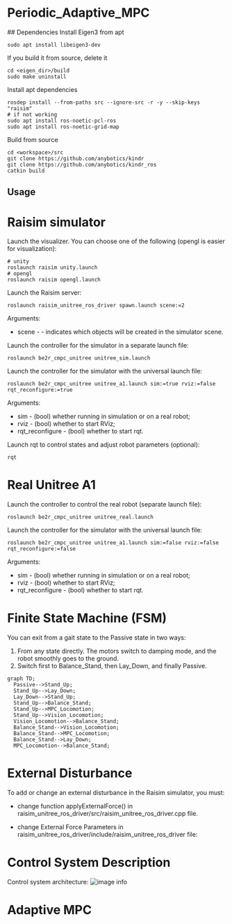 # Periodic_Adaptive_MPC

[](url)## Dependencies
Install Eigen3 from apt
```
sudo apt install libeigen3-dev
```
If you build it from source, delete it
```
cd <eigen_dir>/build
sudo make uninstall
```

Install apt dependencies
```
rosdep install --from-paths src --ignore-src -r -y --skip-keys "raisim"
# if not working
sudo apt install ros-noetic-pcl-ros
sudo apt install ros-noetic-grid-map
```

Build from source
```
cd <workspace>/src
git clone https://github.com/anybotics/kindr
git clone https://github.com/anybotics/kindr_ros
catkin build
```

## Usage

# Raisim simulator

Launch the visualizer. You can choose one of the following (opengl is easier for visualization):
```
# unity
roslaunch raisim unity.launch
# opengl
roslaunch raisim opengl.launch
```

Launch the Raisim server:
```
roslaunch raisim_unitree_ros_driver spawn.launch scene:=2
```
Arguments:
- scene - - indicates which objects will be created in the simulator scene.

Launch the controller for the simulator in a separate launch file:
```
roslaunch be2r_cmpc_unitree unitree_sim.launch
```

Launch the controller for the simulator with the universal launch file:
```
roslaunch be2r_cmpc_unitree unitree_a1.launch sim:=true rviz:=false rqt_reconfigure:=true
```
Arguments:
- sim - (bool) whether running in simulation or on a real robot;
- rviz - (bool) whether to start RViz;
- rqt_reconfigure - (bool) whether to start rqt.

Launch rqt to control states and adjust robot parameters (optional):
```
rqt
```

# Real Unitree A1
Launch the controller to control the real robot (separate launch file):
```
roslaunch be2r_cmpc_unitree unitree_real.launch
```

Launch the controller for the simulator with the universal launch file:
```
roslaunch be2r_cmpc_unitree unitree_a1.launch sim:=false rviz:=false rqt_reconfigure:=false
```
Arguments:
- sim - (bool) whether running in simulation or on a real robot;
- rviz - (bool) whether to start RViz;
- rqt_reconfigure - (bool) whether to start rqt.

# Finite State Machine (FSM)
You can exit from a gait state to the Passive state in two ways:
1. From any state directly. The motors switch to damping mode, and the robot smoothly goes to the ground.
2. Switch first to Balance_Stand, then Lay_Down, and finally Passive.
```mermaid
graph TD;
  Passive-->Stand_Up;
  Stand_Up-->Lay_Down;
  Lay_Down-->Stand_Up;
  Stand_Up-->Balance_Stand;
  Stand_Up-->MPC_Locomotion;
  Stand_Up-->Vision_Locomotion;
  Vision_Locomotion-->Balance_Stand;
  Balance_Stand-->Vision_Locomotion;
  Balance_Stand-->MPC_Locomotion;
  Balance_Stand-->Lay_Down;
  MPC_Locomotion-->Balance_Stand;
```

# External Disturbance
To add or change an external disturbance in the Raisim simulator, you must:

- change function applyExternalForce() in raisim_unitree_ros_driver/src/raisim_unitree_ros_driver.cpp file.

- change External Force Parameters in raisim_unitree_ros_driver/include/raisim_unitree_ros_driver file:
  

# Control System Description

Control system architecture:
![image info](./images/architecture.png) 

# Adaptive MPC


